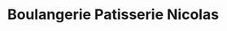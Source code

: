 ---
title: "Boulangerie Patisserie Nicolas"
url: /cucq/boulangerie-patisserie-nicolas/
shop: boulangerie
---